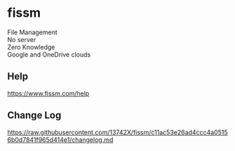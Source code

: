 # fissm
File Management  
No server  
Zero Knowledge  
Google and OneDrive clouds  

## Help
https://www.fissm.com/help

## Change Log
https://raw.githubusercontent.com/13742X/fissm/c11ac53e26ad4ccc4a05156b0d7841f965d414e1/changelog.md
